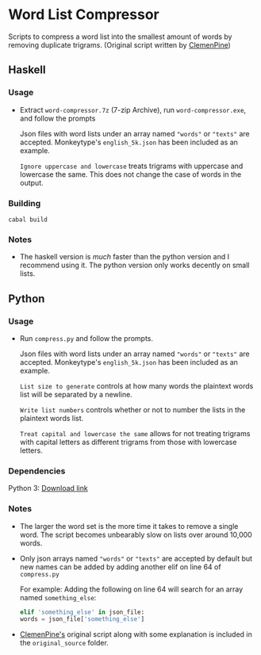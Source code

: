 # Word List Compressor

Scripts to compress a word list into the smallest amount of words by removing duplicate trigrams. (Original script written by [ClemenPine](https://github.com/ClemenPine))

## Haskell

### Usage

- Extract `word-compressor.7z` (7-zip Archive), run `word-compressor.exe`, and follow the prompts

    Json files with word lists under an array named `"words"` or `"texts"` are accepted. Monkeytype's `english_5k.json` has been included as an example.

    `Ignore uppercase and lowercase` treats trigrams with uppercase and lowercase the same. This does not change the case of words in the output.

### Building

```
cabal build
```

### Notes

- The haskell version is *much* faster than the python version and I recommend using it. The python version only works decently on small lists.

## Python

### Usage

- Run `compress.py` and follow the prompts.

    Json files with word lists under an array named `"words"` or `"texts"` are accepted. Monkeytype's `english_5k.json` has been included as an example.

    `List size to generate` controls at how many words the plaintext words list will be separated by a newline.

    `Write list numbers` controls whether or not to number the lists in the plaintext words list.

    `Treat capital and lowercase the same` allows for not treating trigrams with capital letters as different trigrams from those with lowercase letters.

### Dependencies

Python 3: [Download link](https://www.python.org/downloads/)

### Notes

- The larger the word set is the more time it takes to remove a single word. The script becomes unbearably slow on lists over around 10,000 words.

- Only json arrays named `"words"` or `"texts"` are accepted by default but new names can be added by adding another elif on line 64 of `compress.py`

    For example: Adding the following on line 64 will search for an array named `something_else`:
    ```python
    elif 'something_else' in json_file:
    words = json_file['something_else']
    ```

- [ClemenPine's](https://github.com/ClemenPine) original script along with some explanation is included in the `original_source` folder.